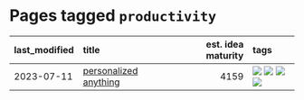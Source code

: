 # Pages tagged `productivity`

|last_modified|title|est. idea maturity|tags
|:---|:---|---:|:---|
|2023-07-11|[personalized anything](../personalized_anything.md)|4159|[![](https://img.shields.io/badge/tag-gdpr_data_export-d3fceb)](../tags/gdpr_data_export.md) [![](https://img.shields.io/badge/tag-llm-1ee399)](../tags/llm.md) [![](https://img.shields.io/badge/tag-personalization-e13c2b)](../tags/personalization.md) [![](https://img.shields.io/badge/tag-productivity-297b32)](../tags/productivity.md)|